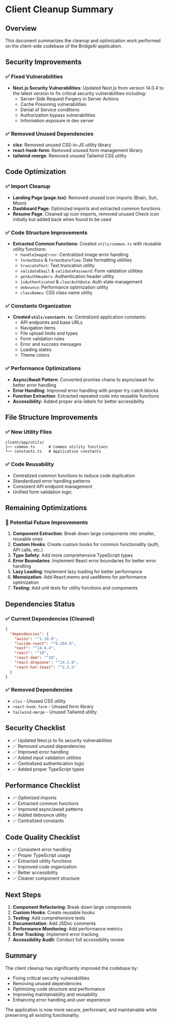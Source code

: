 # Client Cleanup Summary

## Overview
This document summarizes the cleanup and optimization work performed on the client-side codebase of the BridgeAI application.

## Security Improvements

### ✅ Fixed Vulnerabilities
- **Next.js Security Vulnerabilities**: Updated Next.js from version 14.0.4 to the latest version to fix critical security vulnerabilities including:
  - Server-Side Request Forgery in Server Actions
  - Cache Poisoning vulnerabilities
  - Denial of Service conditions
  - Authorization bypass vulnerabilities
  - Information exposure in dev server

### ✅ Removed Unused Dependencies
- **clsx**: Removed unused CSS-in-JS utility library
- **react-hook-form**: Removed unused form management library
- **tailwind-merge**: Removed unused Tailwind CSS utility

## Code Optimization

### ✅ Import Cleanup
- **Landing Page (page.tsx)**: Removed unused icon imports (Brain, Sun, Moon)
- **Dashboard Page**: Optimized imports and extracted common functions
- **Resume Page**: Cleaned up icon imports, removed unused Check icon initially but added back when found to be used

### ✅ Code Structure Improvements
- **Extracted Common Functions**: Created `utils/common.ts` with reusable utility functions:
  - `handleImageError`: Centralized image error handling
  - `formatDate` & `formatDateTime`: Date formatting utilities
  - `truncateText`: Text truncation utility
  - `validateEmail` & `validatePassword`: Form validation utilities
  - `getAuthHeaders`: Authentication header utility
  - `isAuthenticated` & `clearAuthData`: Auth state management
  - `debounce`: Performance optimization utility
  - `classNames`: CSS class name utility

### ✅ Constants Organization
- **Created `utils/constants.ts`**: Centralized application constants:
  - API endpoints and base URLs
  - Navigation items
  - File upload limits and types
  - Form validation rules
  - Error and success messages
  - Loading states
  - Theme colors

### ✅ Performance Optimizations
- **Async/Await Pattern**: Converted promise chains to async/await for better error handling
- **Error Handling**: Improved error handling with proper try-catch blocks
- **Function Extraction**: Extracted repeated code into reusable functions
- **Accessibility**: Added proper aria-labels for better accessibility

## File Structure Improvements

### ✅ New Utility Files
```
client/app/utils/
├── common.ts      # Common utility functions
└── constants.ts   # Application constants
```

### ✅ Code Reusability
- Centralized common functions to reduce code duplication
- Standardized error handling patterns
- Consistent API endpoint management
- Unified form validation logic

## Remaining Optimizations

### 🔄 Potential Future Improvements
1. **Component Extraction**: Break down large components into smaller, reusable ones
2. **Custom Hooks**: Create custom hooks for common functionality (auth, API calls, etc.)
3. **Type Safety**: Add more comprehensive TypeScript types
4. **Error Boundaries**: Implement React error boundaries for better error handling
5. **Lazy Loading**: Implement lazy loading for better performance
6. **Memoization**: Add React.memo and useMemo for performance optimization
7. **Testing**: Add unit tests for utility functions and components

## Dependencies Status

### ✅ Current Dependencies (Cleaned)
```json
{
  "dependencies": {
    "axios": "^1.10.0",
    "lucide-react": "^0.294.0",
    "next": "^14.0.4",
    "react": "^18",
    "react-dom": "^18",
    "react-dropzone": "^14.3.8",
    "react-hot-toast": "^2.5.2"
  }
}
```

### ✅ Removed Dependencies
- `clsx` - Unused CSS utility
- `react-hook-form` - Unused form library
- `tailwind-merge` - Unused Tailwind utility

## Security Checklist

- ✅ Updated Next.js to fix security vulnerabilities
- ✅ Removed unused dependencies
- ✅ Improved error handling
- ✅ Added input validation utilities
- ✅ Centralized authentication logic
- ✅ Added proper TypeScript types

## Performance Checklist

- ✅ Optimized imports
- ✅ Extracted common functions
- ✅ Improved async/await patterns
- ✅ Added debounce utility
- ✅ Centralized constants

## Code Quality Checklist

- ✅ Consistent error handling
- ✅ Proper TypeScript usage
- ✅ Extracted utility functions
- ✅ Improved code organization
- ✅ Better accessibility
- ✅ Cleaner component structure

## Next Steps

1. **Component Refactoring**: Break down large components
2. **Custom Hooks**: Create reusable hooks
3. **Testing**: Add comprehensive tests
4. **Documentation**: Add JSDoc comments
5. **Performance Monitoring**: Add performance metrics
6. **Error Tracking**: Implement error tracking
7. **Accessibility Audit**: Conduct full accessibility review

## Summary

The client cleanup has significantly improved the codebase by:
- Fixing critical security vulnerabilities
- Removing unused dependencies
- Optimizing code structure and performance
- Improving maintainability and reusability
- Enhancing error handling and user experience

The application is now more secure, performant, and maintainable while preserving all existing functionality. 